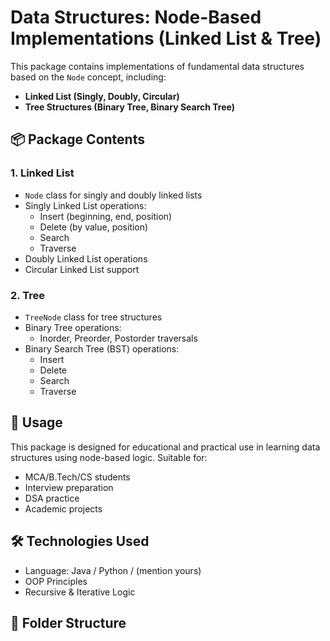 # Data Structures: Node-Based Implementations (Linked List & Tree)

This package contains implementations of fundamental data structures based on the `Node` concept, including:

- **Linked List (Singly, Doubly, Circular)**
- **Tree Structures (Binary Tree, Binary Search Tree)**

## 📦 Package Contents

### 1. Linked List
- `Node` class for singly and doubly linked lists
- Singly Linked List operations:
  - Insert (beginning, end, position)
  - Delete (by value, position)
  - Search
  - Traverse
- Doubly Linked List operations
- Circular Linked List support

### 2. Tree
- `TreeNode` class for tree structures
- Binary Tree operations:
  - Inorder, Preorder, Postorder traversals
- Binary Search Tree (BST) operations:
  - Insert
  - Delete
  - Search
  - Traverse

## 📘 Usage
This package is designed for educational and practical use in learning data structures using node-based logic. Suitable for:
- MCA/B.Tech/CS students
- Interview preparation
- DSA practice
- Academic projects

## 🛠 Technologies Used
- Language: Java / Python / (mention yours)
- OOP Principles
- Recursive & Iterative Logic

## 📂 Folder Structure
